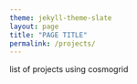```yaml
---
theme: jekyll-theme-slate
layout: page
title: "PAGE TITLE"
permalink: /projects/
---
```


list of projects using cosmogrid

